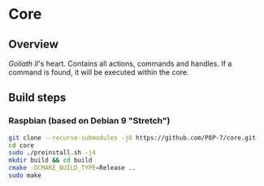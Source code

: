 # Core

## Overview
_Goliath II_'s heart. Contains all actions, commands and handles. If a command is found, it will be executed within the core.

## Build steps

### Raspbian (based on Debian 9 "Stretch")
```bash
git clone --recurse-submodules -j8 https://github.com/P8P-7/core.git
cd core
sudo ./preinstall.sh -j4
mkdir build && cd build
cmake -DCMAKE_BUILD_TYPE=Release ..
sudo make
```
